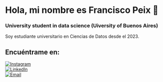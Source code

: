 # Hola, mi nombre es Francisco Peix 👋
### University student in data science (Uiversity of Buenos Aires)

Soy estudiante universitario en Ciencias de Datos desde el 2023. 

## Encuéntrame en:

[![Instagram](https://img.shields.io/badge/Instagram-@franpeix-E4405F?style=for-the-badge&logo=instagram&logoColor=white&labelColor=101010)](https://instagram.com/franpeix)
</br>
[![LinkedIn](https://img.shields.io/badge/LinkedIn-Francsico_Peix-0077B5?style=for-the-badge&logo=linkedin&logoColor=white&labelColor=101010)](https://www.linkedin.com/in/francisco-peix-1884092a8)
</br>
[![Email](https://img.shields.io/badge/franpeix01@gmail.com-email_personal-D14836?style=for-the-badge&logo=gmail&logoColor=white&labelColor=101010)](mailto:frapeix01@gmail.com)

